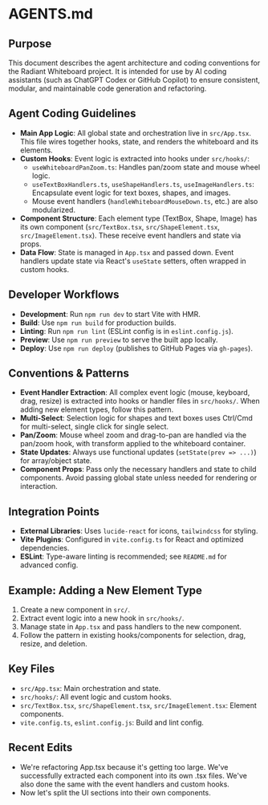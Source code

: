 # AGENTS.md

## Purpose

This document describes the agent architecture and coding conventions for the Radiant Whiteboard project. It is intended for use by AI coding assistants (such as ChatGPT Codex or GitHub Copilot) to ensure consistent, modular, and maintainable code generation and refactoring.

## Agent Coding Guidelines

- **Main App Logic**: All global state and orchestration live in `src/App.tsx`. This file wires together hooks, state, and renders the whiteboard and its elements.
- **Custom Hooks**: Event logic is extracted into hooks under `src/hooks/`:
  - `useWhiteboardPanZoom.ts`: Handles pan/zoom state and mouse wheel logic.
  - `useTextBoxHandlers.ts`, `useShapeHandlers.ts`, `useImageHandlers.ts`: Encapsulate event logic for text boxes, shapes, and images.
  - Mouse event handlers (`handleWhiteboardMouseDown.ts`, etc.) are also modularized.
- **Component Structure**: Each element type (TextBox, Shape, Image) has its own component (`src/TextBox.tsx`, `src/ShapeElement.tsx`, `src/ImageElement.tsx`). These receive event handlers and state via props.
- **Data Flow**: State is managed in `App.tsx` and passed down. Event handlers update state via React's `useState` setters, often wrapped in custom hooks.

## Developer Workflows

- **Development**: Run `npm run dev` to start Vite with HMR.
- **Build**: Use `npm run build` for production builds.
- **Linting**: Run `npm run lint` (ESLint config is in `eslint.config.js`).
- **Preview**: Use `npm run preview` to serve the built app locally.
- **Deploy**: Use `npm run deploy` (publishes to GitHub Pages via `gh-pages`).

## Conventions & Patterns

- **Event Handler Extraction**: All complex event logic (mouse, keyboard, drag, resize) is extracted into hooks or handler files in `src/hooks/`. When adding new element types, follow this pattern.
- **Multi-Select**: Selection logic for shapes and text boxes uses Ctrl/Cmd for multi-select, single click for single select.
- **Pan/Zoom**: Mouse wheel zoom and drag-to-pan are handled via the pan/zoom hook, with transform applied to the whiteboard container.
- **State Updates**: Always use functional updates (`setState(prev => ...)`) for array/object state.
- **Component Props**: Pass only the necessary handlers and state to child components. Avoid passing global state unless needed for rendering or interaction.

## Integration Points

- **External Libraries**: Uses `lucide-react` for icons, `tailwindcss` for styling.
- **Vite Plugins**: Configured in `vite.config.ts` for React and optimized dependencies.
- **ESLint**: Type-aware linting is recommended; see `README.md` for advanced config.

## Example: Adding a New Element Type

1. Create a new component in `src/`.
2. Extract event logic into a new hook in `src/hooks/`.
3. Manage state in `App.tsx` and pass handlers to the new component.
4. Follow the pattern in existing hooks/components for selection, drag, resize, and deletion.

## Key Files

- `src/App.tsx`: Main orchestration and state.
- `src/hooks/`: All event logic and custom hooks.
- `src/TextBox.tsx`, `src/ShapeElement.tsx`, `src/ImageElement.tsx`: Element components.
- `vite.config.ts`, `eslint.config.js`: Build and lint config.

## Recent Edits

- We're refactoring App.tsx because it's getting too large. We've successfully extracted each component into its own .tsx files. We've also done the same with the event handlers and custom hooks.
- Now let's split the UI sections into their own components.
